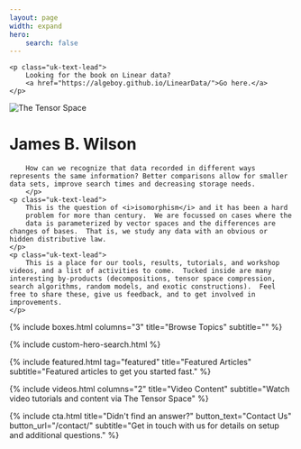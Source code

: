 ```yaml
---
layout: page
width: expand
hero:
    search: false
---
```

<div class="custom-landing-section uk-container uk-container-small">

    <p class="uk-text-lead">
        Looking for the book on Linear data?  
        <a href="https://algeboy.github.io/LinearData/">Go here.</a>
    </p>
</div>

<div class="custom-landing-section uk-container uk-container-small">
    <img src="/uploads/images/tensor-panoply.gif" alt="The Tensor Space"/>
    <h1>James B. Wilson</h1>
    <p>
    
        How can we recognize that data recorded in different ways represents the same information? Better comparisons allow for smaller data sets, improve search times and decreasing storage needs. 
        </p>
    <p class="uk-text-lead">
        This is the question of <i>isomorphism</i> and it has been a hard 
        problem for more than century.  We are focussed on cases where the
        data is parameterized by vector spaces and the differences are changes of bases.  That is, we study any data with an obvious or hidden distributive law.
    </p>
    <p class="uk-text-lead">
        This is a place for our tools, results, tutorials, and workshop videos, and a list of activities to come.  Tucked inside are many interesting by-products (decompositions, tensor space compression, search algorithms, random models, and exotic constructions).  Feel free to share these, give us feedback, and to get involved in improvements.
    </p>
</div>

{% include boxes.html columns="3" title="Browse Topics" subtitle="" %}

{% include custom-hero-search.html %}

{% include featured.html tag="featured" title="Featured Articles" subtitle="Featured articles to get you started fast." %}

{% include videos.html columns="2" title="Video Content" subtitle="Watch video tutorials and content via The Tensor Space" %}

{% include cta.html title="Didn't find an answer?" button_text="Contact Us" button_url="/contact/" subtitle="Get in touch with us for details on setup and additional questions." %}

